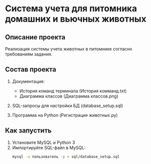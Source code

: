 # Система учета для питомника домашних и вьючных животных

## Описание проекта
Реализация системы учета животных в питомнике согласно требованиям задания.

## Состав проекта
1. Документация:
   - История команд терминала (История комманд.txt)
   - Диаграмма классов (Диаграмма классов.png)

2. SQL-запросы для настройки БД (database_setup.sql)

3. Программа на Python (Регистрация животных.py)

## Как запустить
1. Установите MySQL и Python 3
2. Импортируйте SQL-файл в MySQL:
   ```bash
   mysql -u пользователь -p < sql/database_setup.sql
